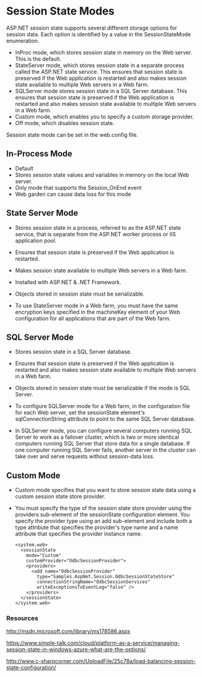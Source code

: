 
# Session State Modes

ASP.NET session state supports several different storage options for session data. Each option is identified by a value in the SessionStateMode enumeration.

* InProc mode, which stores session state in memory on the Web server. This is the default.
* StateServer mode, which stores session state in a separate process called the ASP.NET state service. This ensures that session state is preserved if the Web application is restarted and also makes session state available to multiple Web servers in a Web farm.
* SQLServer mode stores session state in a SQL Server database. This ensures that session state is preserved if the Web application is restarted and also makes session state available to multiple Web servers in a Web farm.
* Custom mode, which enables you to specify a custom storage provider.
* Off mode, which disables session state.

Session state mode can be set in the web.config file.

## In-Process Mode

* Default
* Stores session state values and variables in memory on the local Web server.
* Only mode that supports the Session_OnEnd event
* Web garden can cause data loss for this mode

## State Server Mode

* Stores session state in a process, referred to as the ASP.NET state service, that is separate from the ASP.NET worker process or IIS application pool.
* Ensures that session state is preserved if the Web application is restarted.
* Makes session state available to multiple Web servers in a Web farm.
* Installed with ASP.NET & .NET Framework.
* Objects stored in session state must be serializable.
* To use StateServer mode in a Web farm, you must have the same encryption keys specified in the machineKey element of your Web configuration for all applications that are part of the Web farm.


    <configuration>
      <system.web>
        <sessionState mode="StateServer"
          stateConnectionString="tcpip=SampleStateServer:42424"
          cookieless="false"
          timeout="20"/>
      </system.web>
    </configuration>

## SQL Server Mode

* Stores session state in a SQL Server database.
* Ensures that session state is preserved if the Web application is restarted and also makes session state available to multiple Web servers in a Web farm.
* Objects stored in session state must be serializable if the mode is SQL Server.
* To configure SQLServer mode for a Web farm, in the configuration file for each Web server, set the sessionState element's sqlConnectionString attribute to point to the same SQL Server database.
* In SQLServer mode, you can configure several computers running SQL Server to work as a failover cluster, which is two or more identical computers running SQL Server that store data for a single database. If one computer running SQL Server fails, another server in the cluster can take over and serve requests without session-data loss.


    <configuration>
      <system.web>
        <sessionState mode="SQLServer"
          sqlConnectionString="Integrated Security=SSPI;data
            source=SampleSqlServer;" />
      </system.web>
    </configuration>

## Custom Mode

* Custom mode specifies that you want to store session state data using a custom session state store provider.
* You must specify the type of the session state store provider using the providers sub-element of the sessionState configuration element.
You specify the provider type using an add sub-element and include both a type attribute that specifies the provider's type name and a name attribute that specifies the provider instance name.


    <configuration>
      <connectionStrings>
        <add name="OdbcSessionServices"
             connectionString="DSN=SessionState;" />
      </connectionStrings>

      <system.web>
        <sessionState
          mode="Custom"
          customProvider="OdbcSessionProvider">
          <providers>
            <add name="OdbcSessionProvider"
              type="Samples.AspNet.Session.OdbcSessionStateStore"
              connectionStringName="OdbcSessionServices"
              writeExceptionsToEventLog="false" />
          </providers>
        </sessionState>
      </system.web>
    </configuration>


### Resources

http://msdn.microsoft.com/library/ms178586.aspx

https://www.simple-talk.com/cloud/platform-as-a-service/managing-session-state-in-windows-azure-what-are-the-options/

http://www.c-sharpcorner.com/UploadFile/25c78a/load-balancing-session-state-configuration/
